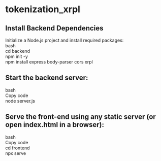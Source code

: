 # tokenization_xrpl

## Install Backend Dependencies
Initialize a Node.js project and install required packages: \
bash \
cd backend \
npm init -y \
npm install express body-parser cors xrpl


## Start the backend server:
bash \
Copy code \
node server.js


## Serve the front-end using any static server (or open index.html in a browser):

bash \
Copy code \
cd frontend \
npx serve
